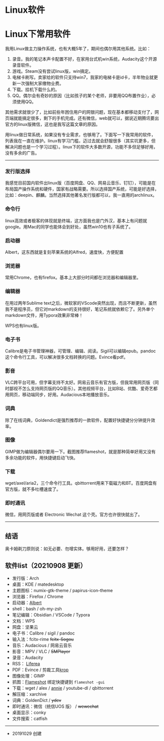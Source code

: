 # Linux软件

# Linux下常用软件

我用Linux做主力操作系统，也有大概5年了，期间也偶尔用其他系统。比如：

1. 录音。我的笔记本声卡配置不好，在家用台式机win系统，Audacity这个开源录音软件。
2. 游戏。Steam没有尝试linux版，win搞定。
3. 电梯卡刷写。卖家给的软件只支持win7，我家的电梯卡是id卡，半年物业就更新一次强制大家缴物业费。
4. 下载。挂机下载什么的。
5. QQ。偶尔会有奇妙的原因（比如孩子的某个老师，非要用QQ布置作业），必须使用QQ。

其他需求就很少了，比如前些年困住用户的网银问题，现在基本都移动支付了，网页端就能搞定很多，剩下的手机完成。还有微信，web就可以，据说近期腾讯要出官方的linux版微信，这也是我写这篇文章的原因。

用linux做日常系统，如果没有专业需求，也够用了。下面写一下我常用的软件，列表我在一直在维护。linux有学习门槛，迈过去就会舒服很多（其实坑更多，但解决问题也是一个学习过程）。linux下的软件大多数开源，功能不多但足够好用，没有多余的广告。

---

### 发行版选择

我感觉目前国内软件出linux版（百度网盘、QQ、网易云音乐、钉钉），可能是在布局国产操作系统和硬件，国家有战略需要。所以选择国产系统，可能是好选择，比如：deepin、麒麟。当然选择其他著名发行版都可以，我一直用的archlinux。

### 命令行

linux高效或者极客的体现就是终端，这方面我也是门外汉，基本上有问题就google。用Mac的同学也能体会到好处，虽然win10也有子系统了。

### 启动器

Albert，这东西就是复刻苹果系统的Alfred，速度快，方便配置

### 浏览器

常用Chrome，也有firefox。基本上大部分时间都在浏览器和编辑器里。

### 编辑器

在用过两年Sublime text之后，微软家的VScode突然出现，而且不断更新，虽然我不是程序员，但它对markdown的支持很好，笔记系统就依赖它了。另外单个markdown文件，用Typora效果非常棒！

WPS也有linux版。

### 电子书

Calibre是电子书管理神器，可管理、编辑、阅读。Sigil可以编辑epub。pandoc这个命令行工具，可以解决很多文档转换的问题。Evince看pdf。

### 影音

VLC跨平台可用，但字幕支持不太好。网易云音乐有官方版，但我常用网页版（同时鄙视不怎么支持网页版的QQ音乐）。其他视频平台，比如B站、优酷、爱奇艺都用网页，移动端同步，好用。Audacious本地播放音乐。

### 词典

除了在线词典，Goldendict是强烈推荐的一款软件，配置好快捷键分分钟提升效率。

### 图像

GIMP做为编辑器偶尔要用一下。截图推荐flameshot，就是那种简单好用又没有多余功能的软件，用快捷键启动飞快。

### 下载

wget/axel/aria2，三个命令行工具。qbittorrent用来下载磁力和BT。百度网盘有官方版，就不多吐槽速度了。

### 即时通讯

微信，用网页版或者 Electronic Wechat 这个壳。官方也许很快就出了。

---


## 结语

奥卡姆剃刀原则说：如无必要、勿增实体。够用好用，还要怎样？

## 软件list（20210908 更新）

- 发行版：Arch
- 桌面：KDE / matedesktop
- 主题图标：numix-gtk-theme / papirus-icon-theme
- 浏览器：Firefox / Chrome
- 启动器：[Albert](https://albertlauncher.github.io/)
- shell：bash / oh-my-zsh
- 笔记编辑：Obsidian / VSCode / Typora
- 文档：WPS 
- 网盘：坚果云
- 电子书：Calibre / sigil / pandoc
- 输入法：fcitx-rime ~~fcitx-Sogou~~
- 音乐：Audacious / 网易云音乐
- 影音：MPV / VLC / ~~SMPlayer~~
- 录音：Audacity
- RSS： [Liferea](https://lzone.de/liferea/)
- PDF：Evince / 剪裁工具[krop](http://arminstraub.com/software/krop) 
- 图像处理：GIMP
- 抓图：[Flameshot](https://github.com/lupoDharkael/flameshot) 绑定快捷键到 `flameshot -gui`
- 下载：wget / alex  / [annie](https://github.com/iawia002/annie) / youtube-dl / qbittorrent
- 解压缩：xarchive
- 词典：GoldenDict / ~~ydcv~~
- 即时通讯：微信（统信UOS 版） / ~~wewechat~~
- 桌面显示：conky
- 文件搜索：catfish

---

- 20191029 创建



